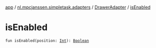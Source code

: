 [app](../../index.md) / [nl.mpcjanssen.simpletask.adapters](../index.md) / [DrawerAdapter](index.md) / [isEnabled](.)

# isEnabled

`fun isEnabled(position: `[`Int`](https://kotlinlang.org/api/latest/jvm/stdlib/kotlin/-int/index.html)`): `[`Boolean`](https://kotlinlang.org/api/latest/jvm/stdlib/kotlin/-boolean/index.html)